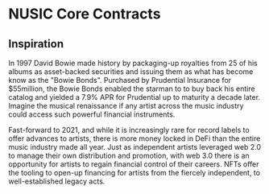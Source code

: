 # NUSIC Core Contracts

## Inspiration

In 1997 David Bowie made history by packaging-up royalties from 25 of his albums as asset-backed securities and issuing them as what has become know as the "Bowie Bonds". Purchased by Prudential Insurance for $55million, the Bowie Bonds enabled the starman to to buy back his entire catalog and yielded a 7.9% APR for Prudential up to maturity a decade later. Imagine the musical renaissance if any artist across the music industry could access such powerful financial instruments.

Fast-forward to 2021, and while it is increasingly rare for record labels to offer advances to artists, there is more money locked in DeFi than the entire music industry made all year. Just as independent artists leveraged web 2.0 to manage their own distribution and promotion, with web 3.0 there is an opportunity for artists to regain financial control of their careers. NFTs offer the tooling to open-up financing for artists from the fiercely independent, to well-established legacy acts.

